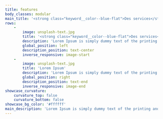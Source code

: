 ```yaml
---
title: features
body_classes: modular
main_title: '<strong class="keyword__color--blue-flat">Des services</strong> pensés pour les entreprises'
rows:
    -
        image: unsplash-text.jpg
        title: '<strong class="keyword__color--blue-flat">Des services</strong> pensés pour les entreprises'
        description: 'Lorem Ipsum is simply dummy text of the printing and typesetting industry. Lorem Ipsum has been the industry''s standard dummy text ever since the 1500s, when an unknown printer took a galley of type and scrambled it to make a type specimen book. It has survived not only five centuries, but also the leap into electronic typesetting, remaining essentially unchanged. It was popularised in the 1960s with the release of Letraset sheets containing Lorem Ipsum passages, and more recently with desktop publishing software like Aldus PageMaker including versions of Lorem Ipsum.'
        global_position: left
        description_position: text-center
        inverse_responsive: image-start
    -
        image: unsplash-text.jpg
        title: 'Lorem Ipsum'
        description: 'Lorem Ipsum is simply dummy text of the printing and typesetting industry. Lorem Ipsum has been the industry''s standard dummy text ever since the 1500s, when an unknown printer took a galley of type and scrambled it to make a type specimen book. It has survived not only five centuries, but also the leap into electronic typesetting, remaining essentially unchanged. It was popularised in the 1960s with the release of Letraset sheets containing Lorem Ipsum passages, and more recently with desktop publishing software like Aldus PageMaker including versions of Lorem Ipsum.'
        global_position: right
        description_position: text-end
        inverse_responsive: image-end
showcase_curvature:
    curvature_top: false
    curvature_bottom: false
showcase_bg_color: '#ffffff'
main_description: 'Lorem Ipsum is simply dummy text of the printing and typesetting industry. Lorem Ipsum has been the industry''s standard dummy text ever since the 1500s, when an unknown printer took a galley of type and scrambled it to make a type specimen book. It has survived not only five centuries, but also the leap into electronic typesetting, remaining essentially unchanged. It was popularised in the 1960s with the release of Letraset sheets containing Lorem Ipsum passages, and more recently with desktop publishing software like Aldus PageMaker including versions of Lorem Ipsum.'
---
```


